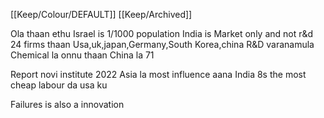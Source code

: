 [[Keep/Colour/DEFAULT]] [[Keep/Archived]] 

Ola thaan ethu 
Israel is 1/1000 population
India is Market only and not r&d 24 firms thaan 
Usa,uk,japan,Germany,South Korea,china
R&D varanamula 
Chemical la onnu thaan China la 71

Report novi institute 2022
Asia la most influence aana
India 8s the most cheap labour da usa ku



Failures is also a innovation



